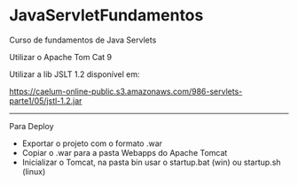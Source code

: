 # JavaServletFundamentos
Curso de fundamentos de Java Servlets

Utilizar o Apache Tom Cat 9

Utilizar a lib JSLT 1.2 disponível em:

https://caelum-online-public.s3.amazonaws.com/986-servlets-parte1/05/jstl-1.2.jar


---

Para Deploy
- Exportar o projeto com o formato .war
- Copiar o .war para a pasta Webapps do Apache Tomcat
- Inicializar o Tomcat, na pasta bin usar o startup.bat (win) ou startup.sh (linux)
